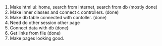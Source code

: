 1. Make html ui: home, search from internet, search from db (mostly done)
2. Make inner classes and connect c controllers. (done)
3. Make db table connected with contoller. (done)
4. Need do other session other page
5. Connect data with db (done)
6. Get links from file (done)
7. Make pages looking good.